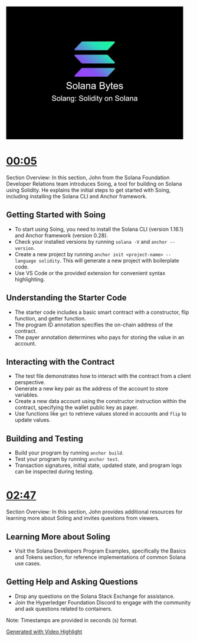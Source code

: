 ![](2023-11-14-11-43-54.png)

# [00:05](https://youtu.be/ALCHemQCDb4?t=5)

Section Overview: In this section, John from the Solana Foundation Developer Relations team introduces Soing, a tool for building on Solana using Solidity. He explains the initial steps to get started with Soing, including installing the Solana CLI and Anchor framework.

## Getting Started with Soing

- To start using Soing, you need to install the Solana CLI (version 1.16.1) and Anchor framework (version 0.28).
- Check your installed versions by running `solana -V` and `anchor --version`.
- Create a new project by running `anchor init <project-name> --language solidity`. This will generate a new project with boilerplate code.
- Use VS Code or the provided extension for convenient syntax highlighting.

## Understanding the Starter Code

- The starter code includes a basic smart contract with a constructor, flip function, and getter function.
- The program ID annotation specifies the on-chain address of the contract.
- The payer annotation determines who pays for storing the value in an account.

## Interacting with the Contract

- The test file demonstrates how to interact with the contract from a client perspective.
- Generate a new key pair as the address of the account to store variables.
- Create a new data account using the constructor instruction within the contract, specifying the wallet public key as payer.
- Use functions like `get` to retrieve values stored in accounts and `flip` to update values.

## Building and Testing

- Build your program by running `anchor build`.
- Test your program by running `anchor test`.
- Transaction signatures, initial state, updated state, and program logs can be inspected during testing.

# [02:47](https://youtu.be/ALCHemQCDb4?t=167)

Section Overview: In this section, John provides additional resources for learning more about Soling and invites questions from viewers.

## Learning More about Soling

- Visit the Solana Developers Program Examples, specifically the Basics and Tokens section, for reference implementations of common Solana use cases.

## Getting Help and Asking Questions

- Drop any questions on the Solana Stack Exchange for assistance.
- Join the Hyperledger Foundation Discord to engage with the community and ask questions related to containers.

Note: Timestamps are provided in seconds (s) format.

[Generated with Video Highlight](https://videohighlight.com/video/summary/ALCHemQCDb4)